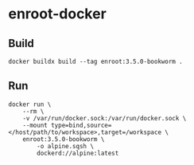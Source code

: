 # enroot-docker

## Build

```
docker buildx build --tag enroot:3.5.0-bookworm .
```

## Run

```
docker run \
    --rm \
    -v /var/run/docker.sock:/var/run/docker.sock \
    --mount type=bind,source=</host/path/to/workspace>,target=/workspace \
    enroot:3.5.0-bookworm \
        -o alpine.sqsh \
        dockerd://alpine:latest
```
